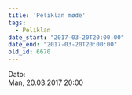 ```yaml
---
title: 'Peliklan møde'
tags:
  - Peliklan
date_start: "2017-03-20T20:00:00"
date_end: "2017-03-20T20:00:00"
old_id: 6670
---
```

<div class="field field-type-datetime field-field-tidspunkt">
    <div class="field-items">
            <div class="field-item odd">
                      <div class="field-label-inline-first">
              Dato:&nbsp;</div>
                    Man, 20.03.2017 20:00        </div>
        </div>
</div>